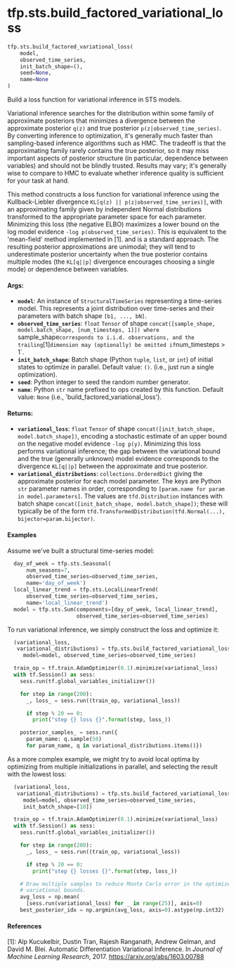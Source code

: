 <div itemscope itemtype="http://developers.google.com/ReferenceObject">
<meta itemprop="name" content="tfp.sts.build_factored_variational_loss" />
<meta itemprop="path" content="Stable" />
</div>

# tfp.sts.build_factored_variational_loss

``` python
tfp.sts.build_factored_variational_loss(
    model,
    observed_time_series,
    init_batch_shape=(),
    seed=None,
    name=None
)
```

Build a loss function for variational inference in STS models.

Variational inference searches for the distribution within some family of
approximate posteriors that minimizes a divergence between the approximate
posterior `q(z)` and true posterior `p(z|observed_time_series)`. By converting
inference to optimization, it's generally much faster than sampling-based
inference algorithms such as HMC. The tradeoff is that the approximating
family rarely contains the true posterior, so it may miss important aspects of
posterior structure (in particular, dependence between variables) and should
not be blindly trusted. Results may vary; it's generally wise to compare to
HMC to evaluate whether inference quality is sufficient for your task at hand.

This method constructs a loss function for variational inference using the
Kullback-Liebler divergence `KL[q(z) || p(z|observed_time_series)]`, with an
approximating family given by independent Normal distributions transformed to
the appropriate parameter space for each parameter. Minimizing this loss (the
negative ELBO) maximizes a lower bound on the log model evidence `-log
p(observed_time_series)`. This is equivalent to the 'mean-field' method
implemented in [1]. and is a standard approach. The resulting posterior
approximations are unimodal; they will tend to underestimate posterior
uncertainty when the true posterior contains multiple modes (the `KL[q||p]`
divergence encourages choosing a single mode) or dependence between variables.

#### Args:

* <b>`model`</b>: An instance of `StructuralTimeSeries` representing a
    time-series model. This represents a joint distribution over
    time-series and their parameters with batch shape `[b1, ..., bN]`.
* <b>`observed_time_series`</b>: `float` `Tensor` of shape
    `concat([sample_shape, model.batch_shape, [num_timesteps, 1]]) where
    `sample_shape` corresponds to i.i.d. observations, and the trailing `[1]`
    dimension may (optionally) be omitted if `num_timesteps > 1`.
* <b>`init_batch_shape`</b>: Batch shape (Python `tuple`, `list`, or `int`) of initial
    states to optimize in parallel.
    Default value: `()`. (i.e., just run a single optimization).
* <b>`seed`</b>: Python integer to seed the random number generator.
* <b>`name`</b>: Python `str` name prefixed to ops created by this function.
    Default value: `None` (i.e., 'build_factored_variational_loss').


#### Returns:

* <b>`variational_loss`</b>: `float` `Tensor` of shape
    `concat([init_batch_shape, model.batch_shape])`, encoding a stochastic
    estimate of an upper bound on the negative model evidence `-log p(y)`.
    Minimizing this loss performs variational inference; the gap between the
    variational bound and the true (generally unknown) model evidence
    corresponds to the divergence `KL[q||p]` between the approximate and true
    posterior.
* <b>`variational_distributions`</b>: `collections.OrderedDict` giving
    the approximate posterior for each model parameter. The keys are
    Python `str` parameter names in order, corresponding to
    `[param.name for param in model.parameters]`. The values are
    `tfd.Distribution` instances with batch shape
    `concat([init_batch_shape, model.batch_shape])`; these will typically be
    of the form `tfd.TransformedDistribution(tfd.Normal(...),
    bijector=param.bijector)`.

#### Examples

Assume we've built a structural time-series model:

```python
  day_of_week = tfp.sts.Seasonal(
      num_seasons=7,
      observed_time_series=observed_time_series,
      name='day_of_week')
  local_linear_trend = tfp.sts.LocalLinearTrend(
      observed_time_series=observed_time_series,
      name='local_linear_trend')
  model = tfp.sts.Sum(components=[day_of_week, local_linear_trend],
                      observed_time_series=observed_time_series)
```

To run variational inference, we simply construct the loss and optimize
it:

```python
  (variational_loss,
   variational_distributions) = tfp.sts.build_factored_variational_loss(
     model=model, observed_time_series=observed_time_series)

  train_op = tf.train.AdamOptimizer(0.1).minimize(variational_loss)
  with tf.Session() as sess:
    sess.run(tf.global_variables_initializer())

    for step in range(200):
      _, loss_ = sess.run((train_op, variational_loss))

      if step % 20 == 0:
        print("step {} loss {}".format(step, loss_))

    posterior_samples_ = sess.run({
      param_name: q.sample(50)
      for param_name, q in variational_distributions.items()})
```

As a more complex example, we might try to avoid local optima by optimizing
from multiple initializations in parallel, and selecting the result with the
lowest loss:

```python
  (variational_loss,
   variational_distributions) = tfp.sts.build_factored_variational_loss(
     model=model, observed_time_series=observed_time_series,
     init_batch_shape=[10])

  train_op = tf.train.AdamOptimizer(0.1).minimize(variational_loss)
  with tf.Session() as sess:
    sess.run(tf.global_variables_initializer())

    for step in range(200):
      _, loss_ = sess.run((train_op, variational_loss))

      if step % 20 == 0:
        print("step {} losses {}".format(step, loss_))

    # Draw multiple samples to reduce Monte Carlo error in the optimized
    # variational bounds.
    avg_loss = np.mean(
      [sess.run(variational_loss) for _ in range(25)], axis=0)
    best_posterior_idx = np.argmin(avg_loss, axis=0).astype(np.int32)
```

#### References

[1]: Alp Kucukelbir, Dustin Tran, Rajesh Ranganath, Andrew Gelman, and
     David M. Blei. Automatic Differentiation Variational Inference. In
     _Journal of Machine Learning Research_, 2017.
     https://arxiv.org/abs/1603.00788